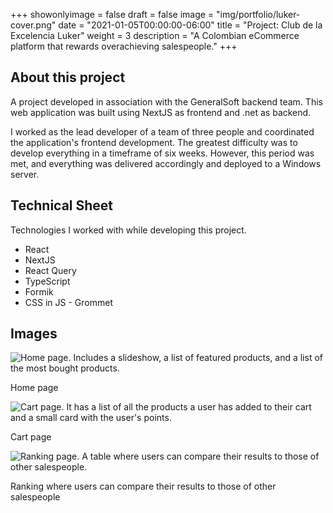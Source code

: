 +++
showonlyimage = false
draft = false
image = "img/portfolio/luker-cover.png"
date = "2021-01-05T00:00:00-06:00"
title = "Project: Club de la Excelencia Luker"
weight = 3
description = "A Colombian eCommerce platform that rewards overachieving salespeople."
+++

## About this project

A project developed in association with the GeneralSoft backend team. This web application was built using NextJS as frontend and .net as backend.

I worked as the lead developer of a team of three people and coordinated the application's frontend development. The greatest difficulty was to develop everything in a timeframe of six weeks. However, this period was met, and everything was delivered accordingly and deployed to a Windows server.


## Technical Sheet

Technologies I worked with while developing this project.

- React
- NextJS
- React Query
- TypeScript
- Formik
- CSS in JS - Grommet

## Images

![Home page. Includes a slideshow, a list of featured products, and a list of the most bought products.](/img/portfolio/luker/luker-2-home.png)

Home page

![Cart page. It has a list of all the products a user has added to their cart and a small card with the user's points.](/img/portfolio/luker/luker-4-cart.png)

Cart page

![Ranking page. A table where users can compare their results to those of other salespeople.](/img/portfolio/luker/luker-5-ranking.png)

Ranking where users can compare their results to those of other salespeople